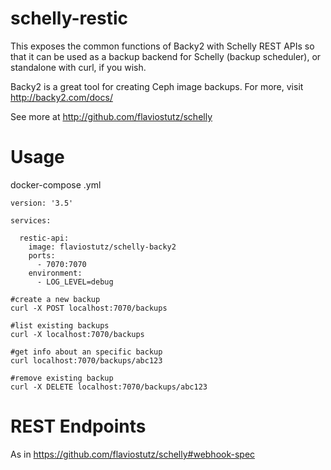 # schelly-restic
This exposes the common functions of Backy2 with Schelly REST APIs so that it can be used as a backup backend for Schelly (backup scheduler), or standalone with curl, if you wish.

Backy2 is a great tool for creating Ceph image backups. For more, visit http://backy2.com/docs/

See more at http://github.com/flaviostutz/schelly

# Usage

docker-compose .yml

```
version: '3.5'

services:

  restic-api:
    image: flaviostutz/schelly-backy2
    ports:
      - 7070:7070
    environment:
      - LOG_LEVEL=debug
```

```
#create a new backup
curl -X POST localhost:7070/backups

#list existing backups
curl -X localhost:7070/backups

#get info about an specific backup
curl localhost:7070/backups/abc123

#remove existing backup
curl -X DELETE localhost:7070/backups/abc123

```

# REST Endpoints

As in https://github.com/flaviostutz/schelly#webhook-spec

